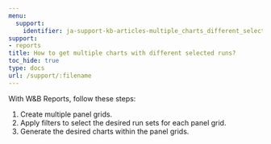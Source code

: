 ```yaml
---
menu:
  support:
    identifier: ja-support-kb-articles-multiple_charts_different_selected_runs
support:
- reports
title: How to get multiple charts with different selected runs?
toc_hide: true
type: docs
url: /support/:filename
---
```


With W&B Reports, follow these steps:

1. Create multiple panel grids.
2. Apply filters to select the desired run sets for each panel grid.
3. Generate the desired charts within the panel grids.